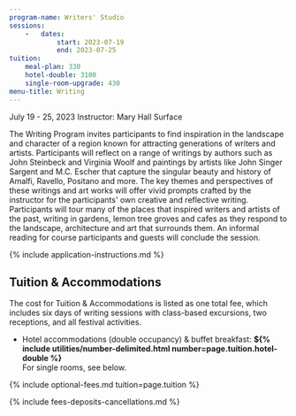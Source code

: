 ```yaml
---
program-name: Writers' Studio
sessions:
    -   dates:
            start: 2023-07-19
            end: 2023-07-25
tuition:
    meal-plan: 330
    hotel-double: 3100
    single-room-upgrade: 430
menu-title: Writing
---
```


July 19 - 25, 2023​
Instructor: Mary Hall Surface

The Writing Program invites participants to find inspiration in the landscape and character of a region known for attracting generations of writers and artists.  Participants will reflect on a range of writings by authors such as John Steinbeck and Virginia Woolf and paintings by artists like John Singer Sargent and M.C. Escher that capture the singular beauty and history of Amalfi, Ravello, Positano and more.
The key themes and perspectives of these writings and art works will offer vivid prompts crafted by the instructor for the participants' own creative and reflective writing.  Participants will tour many of the places that inspired writers and artists of the past, writing in gardens, lemon tree groves and cafes as they respond to the landscape, architecture and art that surrounds them.  An informal reading for course participants and guests will conclude the session.

{% include application-instructions.md %}

## Tuition & Accommodations

The cost for Tuition & Accommodations is listed as one total fee, which includes six days of writing sessions with class-based excursions, two receptions, and all festival activities.

* Hotel accommodations (double occupancy) & buffet breakfast: **${% include utilities/number-delimited.html number=page.tuition.hotel-double %}**\
    For single rooms, see below.

{% include optional-fees.md tuition=page.tuition %}

{% include fees-deposits-cancellations.md %}